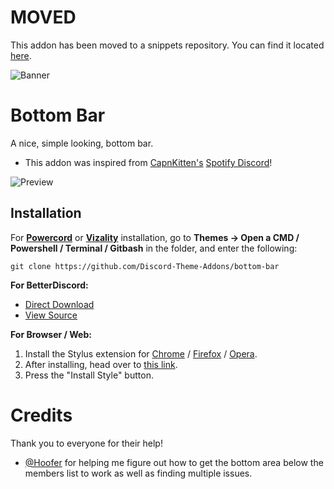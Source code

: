 # MOVED
This addon has been moved to a snippets repository. You can find it located [here](https://github.com/discord-extensions/snippets/tree/main/bottom-bar).

![Banner](https://github.com/Discord-Theme-Addons/bottom-bar/blob/default/assets/banner.png)

# Bottom Bar
A nice, simple looking, bottom bar.
- This addon was inspired from [CapnKitten's](https://github.com/CapnKitten) [Spotify Discord](https://github.com/CapnKitten/Spotify-Discord)!

![Preview](https://github.com/Discord-Theme-Addons/bottom-bar/blob/default/assets/preview.png)

## Installation
For **[Powercord](http://powercord.dev/)** or **[Vizality](https://vizality.com/)** installation, go to **Themes -> Open a CMD / Powershell / Terminal / Gitbash** in the folder, and enter the following:
```
git clone https://github.com/Discord-Theme-Addons/bottom-bar
```

**For BetterDiscord:**
- [Direct Download](https://github.com/Discord-Theme-Addons/bottom-bar/releases/download/bd-release/BottomBar.theme.css)
- [View Source](https://discord-theme-addons.github.io/bottom-bar/src/support/BottomBar.theme.css)

**For Browser / Web:**
1. Install the Stylus extension for [Chrome](https://chrome.google.com/webstore/detail/stylus/clngdbkpkpeebahjckkjfobafhncgmne) / [Firefox](https://addons.mozilla.org/en-US/firefox/addon/styl-us/) / [Opera](https://github.com/openstyles/stylus/wiki/Opera,-Outdated-Stylus).
2. After installing, head over to [this link](https://discord-theme-addons.github.io/bottom-bar/src/support/BottomBar.user.css).
3. Press the "Install Style" button.

# Credits 
Thank you to everyone for their help!
- [@Hoofer](https://github.com/HooferDevelops) for helping me figure out how to get the bottom area below the members list to work as well as finding multiple issues.
